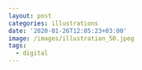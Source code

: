 ```yaml
---
layout: post
categories: illustrations
date: '2020-01-26T12:05:23+03:00'
image: /images/illustration_50.jpeg
tags:
  - digital
---
```

